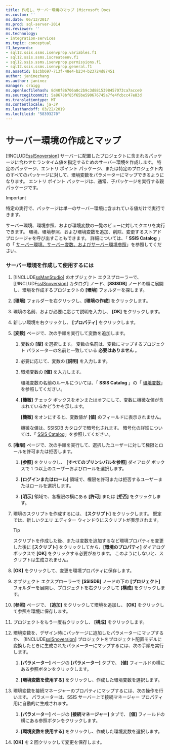 ```yaml
---
title: 作成し、サーバー環境のマップ |Microsoft Docs
ms.custom: ''
ms.date: 06/13/2017
ms.prod: sql-server-2014
ms.reviewer: ''
ms.technology:
- integration-services
ms.topic: conceptual
f1_keywords:
- sql12.ssis.ssms.isenvprop.variables.f1
- sql12.ssis.ssms.iscreateenv.f1
- sql12.ssis.ssms.isenvprop.permissions.f1
- sql12.ssis.ssms.isenvprop.general.f1
ms.assetid: b1cbb697-713f-48e4-b234-b23724d87451
author: janinezhang
ms.author: janinez
manager: craigg
ms.openlocfilehash: 8d40f86706a8c2b9c3d8815398457073ca7acce0
ms.sourcegitcommit: 5a8678bf85f65be590676745a7fe4fcbcc47e83d
ms.translationtype: MT
ms.contentlocale: ja-JP
ms.lasthandoff: 03/22/2019
ms.locfileid: "58393270"
---
```

# <a name="create-and-map-a-server-environment"></a>サーバー環境の作成とマップ
  [!INCLUDE[ssISnoversion](../includes/ssisnoversion-md.md)] サーバーに配置したプロジェクトに含まれるパッケージに合わせたランタイム値を指定するためのサーバー環境を作成します。 特定のパッケージ、エントリ ポイント パッケージ、または特定のプロジェクト内のすべてのパッケージに対して、環境変数をパラメーターにマップできるようになります。 エントリ ポイント パッケージは、通常、子パッケージを実行する親パッケージです。  
  
> [!IMPORTANT]  
>  特定の実行で、パッケージは単一のサーバー環境に含まれている値だけで実行できます。  
  
 サーバー環境、環境参照、および環境変数の一覧のビューに対してクエリを実行できます。 環境、環境参照、および環境変数を追加、削除、変更するストアド プロシージャを呼び出すこともできます。 詳細については、「 **SSIS Catalog** 」の「 [サーバー環境、サーバー変数、およびサーバー環境参照](catalog/ssis-catalog.md)」を参照してください。  
  
### <a name="to-create-and-use-a-server-environment"></a>サーバー環境を作成して使用するには  
  
1.  [!INCLUDE[ssManStudio](../includes/ssmanstudio-md.md)] のオブジェクト エクスプローラーで、[[!INCLUDE[ssISnoversion](../includes/ssisnoversion-md.md)] カタログ] ノード、**[SSISDB]** ノードの順に展開し、環境を作成するプロジェクトの **[環境]** フォルダーを探します。  
  
2.  **[環境]** フォルダーを右クリックし、**[環境の作成]** をクリックします。  
  
3.  環境の名前、および必要に応じて説明を入力し、 **[OK]** をクリックします。  
  
4.  新しい環境を右クリックし、 **[プロパティ]** をクリックします。  
  
5.  **[変数]** ページで、次の手順を実行して変数を追加します。  
  
    1.  変数の **[型]** を選択します。 変数の名前は、変数にマップするプロジェクト パラメーターの名前と一致している **必要はありません** 。  
  
    2.  必要に応じて、変数の **[説明]** を入力します。  
  
    3.  環境変数の **[値]** を入力します。  
  
         環境変数の名前のルールについては、「 **SSIS Catalog** 」の「 [環境変数](catalog/ssis-catalog.md)」を参照してください。  
  
    4.  **[機微]** チェック ボックスをオンまたはオフにして、変数に機微な値が含まれているかどうかを示します。  
  
         **[機微]** をオンにすると、変数値が **[値]** のフィールドに表示されません。  
  
         機微な値は、SSISDB カタログで暗号化されます。 暗号化の詳細については、「 [SSIS Catalog](catalog/ssis-catalog.md)」を参照してください。  
  
6.  **[権限]** ページで、次の手順を実行して、選択したユーザーに対して権限とロールを許可または拒否します。  
  
    1.  **[参照]** をクリックし、 **[すべてのプリンシパルを参照]** ダイアログ ボックスで 1 つ以上のユーザーおよびロールを選択します。  
  
    2.  **[ログインまたはロール]** 領域で、権限を許可または拒否するユーザーまたはロールを選択します。  
  
    3.  **[明示]** 領域で、各権限の横にある **[許可]** または **[拒否]** をクリックします。  
  
7.  環境のスクリプトを作成するには、 **[スクリプト]** をクリックします。 既定では、新しいクエリ エディター ウィンドウにスクリプトが表示されます。  
  
    > [!TIP]  
    >  スクリプトを作成した後、または変数を追加するなど環境プロパティを変更した後に **[スクリプト]** をクリックしてから、**[環境のプロパティ]** ダイアログ ボックスで **[OK]** をクリックする必要があります。 このようにしないと、スクリプトは生成されません。  
  
8.  **[OK]** をクリックして、変更を環境プロパティに保存します。  
  
9. オブジェクト エクスプローラーで **[SSISDB]** ノードの下の **[プロジェクト]** フォルダーを展開し、プロジェクトを右クリックして **[構成]** をクリックします。  
  
10. **[参照]** ページで、 **[追加]** をクリックして環境を追加し、 **[OK]** をクリックして参照を環境に保存します。  
  
11. プロジェクトをもう一度右クリックし、 **[構成]** をクリックします。  
  
12. 環境変数を、デザイン時にパッケージに追加したパラメーターにマップするか、 [!INCLUDE[ssISnoversion](../includes/ssisnoversion-md.md)] プロジェクトをプロジェクト配置モデルに変換したときに生成されたパラメーターにマップするには、次の手順を実行します。  
  
    1.  **[パラメーター]** ページの **[パラメーター]** タブで、 **[値]** フィールドの横にある参照ボタンをクリックします。  
  
    2.  **[環境変数を使用する]** をクリックし、作成した環境変数を選択します。  
  
13. 環境変数を接続マネージャーのプロパティにマップするには、次の操作を行います。 パラメーターは、SSIS サーバー上で接続マネージャー プロパティ用に自動的に生成されます。  
  
    1.  **[パラメーター]** ページの **[接続マネージャー]** タブで、 **[値]** フィールドの横にある参照ボタンをクリックします。  
  
    2.  **[環境変数を使用する]** をクリックし、作成した環境変数を選択します。  
  
14. **[OK]** を 2 回クリックして変更を保存します。  
  
  
